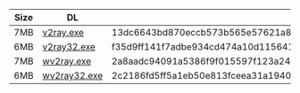 |    Size   |     DL  | sha512sum |
|  ---  |  ---  |  ---  |
| 7MB | [v2ray.exe](https://cdn.jsdelivr.net/gh/googleians/v2ray-core@main/v2ray.exe) | 13dc6643bd870eccb573b565e57621a8477a4d3a8ff97a3b1fd5946d36f8d3d21a4e753bf7f260d5c2ac7daeba9dee70625531e3ddcd5d9b6cc98e9548354b9e |
| 6MB | [v2ray32.exe](https://cdn.jsdelivr.net/gh/googleians/v2ray-core@main/v2ray32.exe) | f35d9ff141f7adbe934cd474a10d1156410c764ef35d4c230cb82e532461ad847ab796e47a2254b40bf8c90fcd8a4853388ea9a69be0a793157c843355f63b5c |
| 7MB | [wv2ray.exe](https://cdn.jsdelivr.net/gh/googleians/v2ray-core@main/wv2ray.exe) | 2a8aadc94091a5386f9f015597f123a248fc626d9e369bab57745b4176596b3dbd4c829c178870e00352b8bb96f44bf659fa5cd4a3e788e8284869d3e1bc60b3 |
| 6MB | [wv2ray32.exe](https://cdn.jsdelivr.net/gh/googleians/v2ray-core@main/wv2ray32.exe) | 2c2186fd5ff5a1eb50e813fceea31a1940eaaaa674381beec0885db1835498b28b4a46fd4b0064ce8b2b54c60f9349bef7f699d823680a138bc21c900f2eca0e |
